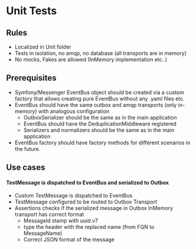 # Unit Tests

## Rules
- Localized in Unit folder
- Tests in isolation, no amqp, no database (all transports are in memory)
- No mocks, Fakes are allowed (InMemory implementation etc..)

## Prerequisites
- Symfony/Messenger EventBus object should be created via a custom factory that allows creating pure EventBus without any .yaml files etc.
- EventBus should have the same outbox and amqp transports (only in-memory) with analogous configuration
  - OutboxSerializer should be the same as in the main application
  - EventBus should have the DeduplicationMiddleware registered
  - Serializers and normalizers should be the same as in the main application
- EventBus factory should have factory methods for different scenarios in the future.

## Use cases

#### TestMessage is dispatched to EventBus and serialized to Outbox
- Custom TestMessage is dispatched to EventBus
- TestMessage configured to be routed to Outbox Transport
- Assertions checks if the serialized message in Outbox InMemory transport has correct format
  - MessageId stamp with uuid.v7
  - type the header with the replaced name (from FQN to MessageName)
  - Correct JSON format of the message